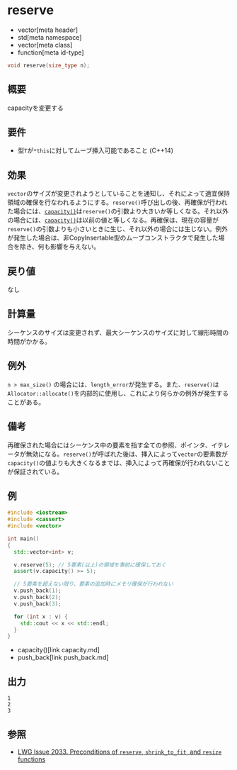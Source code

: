 # reserve
* vector[meta header]
* std[meta namespace]
* vector[meta class]
* function[meta id-type]

```cpp
void reserve(size_type n);
```

## 概要
capacityを変更する


## 要件
- 型`T`が`*this`に対してムーブ挿入可能であること (C++14)


## 効果
`vector`のサイズが変更されようとしていることを通知し、それによって適宜保持領域の確保を行なわれるようにする。`reserve()`呼び出しの後、再確保が行われた場合には、[`capacity()`](capacity.md)は`reserve()`の引数より大きいか等しくなる。それ以外の場合には、[`capacity()`](capacity.md)は以前の値と等しくなる。再確保は、現在の容量が`reserve()`の引数よりも小さいときに生じ、それ以外の場合には生じない。例外が発生した場合は、非CopyInsertable型のムーブコンストラクタで発生した場合を除き、何も影響を与えない。


## 戻り値
なし


## 計算量
シーケンスのサイズは変更されず、最大シーケンスのサイズに対して線形時間の時間がかかる。


## 例外
`n > max_size()` の場合には、`length_error`が発生する。また、`reserve()`は`Allocator::allocate()`を内部的に使用し、これにより何らかの例外が発生することがある。


## 備考
再確保された場合にはシーケンス中の要素を指す全ての参照、ポインタ、イテレータが無効になる。`reserve()`が呼ばれた後は、挿入によって`vector`の要素数が`capacity()`の値よりも大きくなるまでは、挿入によって再確保が行われないことが保証されている。


## 例
```cpp
#include <iostream>
#include <cassert>
#include <vector>

int main()
{
  std::vector<int> v;

  v.reserve(5); // 5要素(以上)の領域を事前に確保しておく
  assert(v.capacity() >= 5);

  // 5要素を超えない限り、要素の追加時にメモリ確保が行われない
  v.push_back(1);
  v.push_back(2);
  v.push_back(3);

  for (int x : v) {
    std::cout << x << std::endl;
  }
}
```
* capacity()[link capacity.md]
* push_back[link push_back.md]

## 出力
```
1
2
3
```

## 参照
- [LWG Issue 2033. Preconditions of `reserve`, `shrink_to_fit`, and `resize` functions](http://www.open-std.org/jtc1/sc22/wg21/docs/lwg-defects.html#2033)

